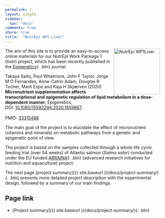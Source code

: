 ```yaml
---
permalink: /
layout: single
sidebar:
  nav: "docs"
comments: true
share: true
title:  "NutrEpi WP1 Liver"
---
```


<p>
<img src="{{site.baseurl}}/assets/images/logo/logo_w.png" align="right" alt="NutrEpi WP1Liver" width="150" />
</p>

The aim of this site is to provide an easy-to-access online materials
for our NutrEpi Work Package 1 (liver) project, which has been recently published
in the [Epigenetics](https://www.tandfonline.com/toc/kepi20/current){: .btn} journal.

<p class="notice--info">
Takaya Saito, Paul Whatmore, John F Taylor, Jorge M O Fernandes, Anne-Catrin Adam,
Douglas R Tocher, Marit Espe and Kaja H Skjærven (2020)
<br />
<strong>Micronutrient supplementation affects transcriptional and epigenetic regulation of lipid metabolism in a dose-dependent manner</strong>, Epigenetics,
<br />
DOI: <a href="https://doi.org/10.1080/15592294.2020.1859867">10.1080/15592294.2020.1859867</a>.
<br /><br />
PMID: <a href="https://pubmed.ncbi.nlm.nih.gov/33315488/">33315488</a>
</p>

The main goal of the project is to elucidate the effect of micronutrient (vitamins and minerals) on metabolic pathways from a genetic and epigenetic point of view.

The project is based on the samples collected through a whole life cycle feeding trial (over 54 weeks) of Atlantic salmon (*Salmo salar*) conducted under the EU funded [ARRAINA](https://www.arraina.eu/){: .btn} (advanced research initiatives for nutrition and aquaculture) project.

The next page [project summary]({{ site.baseurl }}/docs/project-summary/){: .btn} presents more detailed project description with the experimental design, followed by a summary of our main findings.  

## Page link
- [Project summary]({{ site.baseurl }}/docs/project-summary/){: .btn}

